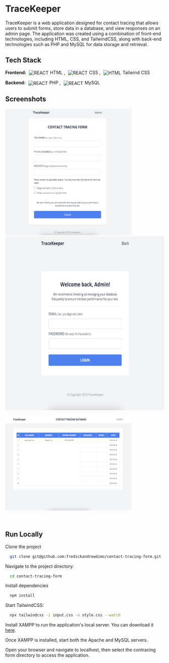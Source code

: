 # TraceKeeper

TraceKeeper is a web application designed for contact tracing that allows users to submit forms, store data in a database, and view responses on an admin page. The application was created using a combination of front-end technologies, including HTML, CSS, and TailwindCSS, along with back-end technologies such as PHP and MySQL for data storage and retrieval.
<br/>

## Tech Stack

**Frontend:** <img align="center" alt="REACT" width="26px" src="https://cdn.jsdelivr.net/gh/devicons/devicon/icons/html5/html5-original.svg" style="padding-right:5px; padding-left:5px" />HTML , <img align="center" alt="REACT" width="26px" src="https://cdn.jsdelivr.net/gh/devicons/devicon/icons/css3/css3-original.svg" style="padding-right:5px; padding-left:5px" />CSS , <img align="center" alt="HTML" width="26px" src="https://cdn.jsdelivr.net/gh/devicons/devicon/icons/tailwindcss/tailwindcss-plain.svg" style="padding-right:5px; padding-left:5px" />Tailwind CSS

**Backend:** <img align="center" alt="REACT" width="26px" src="https://cdn.jsdelivr.net/gh/devicons/devicon/icons/php/php-original.svg" style="padding-right:5px; padding-left:5px" />PHP , <img align="center" alt="REACT" width="26px" src="https://cdn.jsdelivr.net/gh/devicons/devicon/icons/mysql/mysql-original-wordmark.svg" style="padding-right:5px; padding-left:5px" />MySQL
<br/>

## Screenshots

<img src="https://github.com/fredickandrewdimo/contact-tracing-form/blob/main/assets/form-page.png" alt="Form Screenshot" width="400" height="400" style="margin-right: 50px">
<img src="https://github.com/fredickandrewdimo/contact-tracing-form/blob/main/assets/login-page.png" alt="Login Screenshot" width="700" height="550">
<br>

<img src="https://github.com/fredickandrewdimo/contact-tracing-form/blob/main/assets/admin-page.png" alt="Admin Screenshot" width="400" height="300"><br/>

<br/>

## Run Locally

Clone the project

```bash
  git clone git@github.com:fredickandrewdimo/contact-tracing-form.git

```

Navigate to the project directory:

```bash
  cd contact-tracing-form
```

Install dependencies

```bash
  npm install
```

Start TailwindCSS:

```bash
  npx tailwindcss -i input.css -o style.css --watch
```

Install XAMPP to run the application's local server. You can download it [here](https://www.apachefriends.org/download.html).

Once XAMPP is installed, start both the Apache and MySQL servers.

Open your browser and navigate to localhost, then select the contracing form directory to access the application.

<br/>

